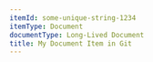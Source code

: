 ```yaml
---
itemId: some-unique-string-1234
itemType: Document
documentType: Long-Lived Document
title: My Document Item in Git
---
```

